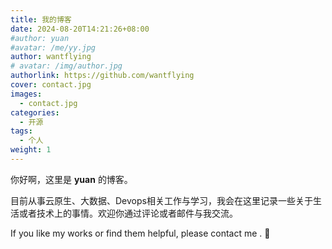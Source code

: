 ```yaml
---
title: 我的博客
date: 2024-08-20T14:21:26+08:00
#author: yuan
#avatar: /me/yy.jpg
author: wantflying
# avatar: /img/author.jpg
authorlink: https://github.com/wantflying
cover: contact.jpg
images:
  - contact.jpg
categories:
  - 开源
tags:
  - 个人
weight: 1
---
```


你好啊，这里是 **yuan** 的博客。

目前从事云原生、大数据、Devops相关工作与学习，我会在这里记录一些关于生活或者技术上的事情。欢迎你通过评论或者邮件与我交流。

<!--more-->

If you like my works or find them helpful, please contact me .  🦾

